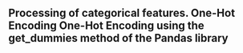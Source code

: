 ## Processing of categorical features. One-Hot Encoding One-Hot Encoding using the get_dummies method of the Pandas library
